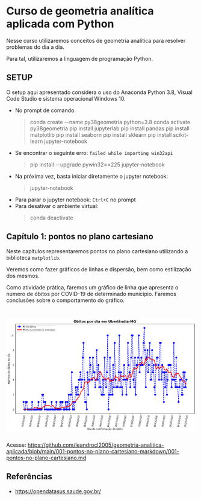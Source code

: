 # Curso de geometria analítica aplicada com Python

Nesse curso utilizaremos conceitos de geometria analítica para resolver problemas do dia a dia.

Para tal, utilizaremos a linguagem de programação Python.

## SETUP

O setup aqui apresentado considera o uso do Anaconda Python 3.8, Visual Code Studio e sistema operacional Windows 10.

- No prompt de comando:
  > conda create --name py38geometria python=3.8
  > conda activate py38geometria
  > pip install jupyterlab
  > pip install pandas
  > pip install matplotlib
  > pip install seaborn
  > pip install sklearn
  > pip install scikit-learn
  > jupyter-notebook
- Se encontrar o seguinte erro: `failed while importing win32api`
  > pip install --upgrade pywin32==225
  > jupyter-notebook
- Na próxima vez, basta iniciar diretamente o jupyter notebook:
  > jupyter-notebook
- Para parar o jupyter notebook: `Ctrl+C` no prompt
- Para desativar o ambiente virtual:
  > conda deactivate

## Capítulo 1: pontos no plano cartesiano

Neste capítulos representaremos pontos no plano cartesiano utilizando a biblioteca `matplotlib`.

Veremos como fazer gráficos de linhas e dispersão, bem como estilização dos mesmos.

Como atividade prática, faremos um gráfico de linha que apresenta o número de óbitos por COVID-19 de determinado município. Faremos conclusões sobre o comportamento do gráfico.

<h1 align="center">
  <img alt="covid-19-uberlandia" title="Covid-19 em Uberlândia" src="./assets/covid-19-uberlandia.png" />
</h1>

Acesse: https://github.com/leandrocl2005/geometria-analitica-aplicada/blob/main/001-pontos-no-plano-cartesiano-markdown/001-pontos-no-plano-cartesiano.md


## Referências

- https://opendatasus.saude.gov.br/
